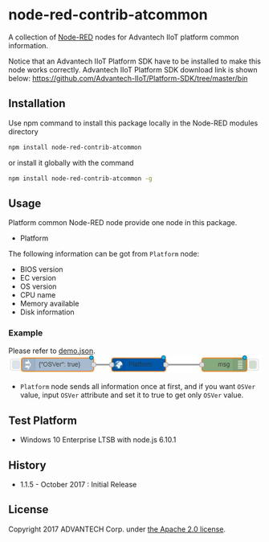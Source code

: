 # node-red-contrib-atcommon
A collection of [Node-RED](http://nodered.org) nodes for Advantech IIoT platform common information.

Notice that an Advantech IIoT Platform SDK have to be installed to make this node works correctly.
Advantech IIoT Platform SDK download link is shown below:
https://github.com/Advantech-IIoT/Platform-SDK/tree/master/bin

## Installation
Use npm command to install this package locally in the Node-RED modules directory
```bash
npm install node-red-contrib-atcommon
```
or install it globally with the command
```bash
npm install node-red-contrib-atcommon -g
```

## Usage
Platform common Node-RED node provide one node in this package.
 - Platform

The following information can be got from `Platform` node:
 - BIOS version
 - EC version
 - OS version
 - CPU name
 - Memory available
 - Disk information

 ### Example
Please refer to [demo.json](./demo.json).  
![demoflow](./demoflow.JPG)  
 - `Platform` node sends all information once at first, and if you want `OSVer` value, input `OSVer` attribute and set it to true to get only `OSVer` value.

## Test Platform
 - Windows 10 Enterprise LTSB with node.js 6.10.1

## History
 - 1.1.5 - October 2017 : Initial Release

## License
Copyright 2017 ADVANTECH Corp. under [the Apache 2.0 license](LICENSE).